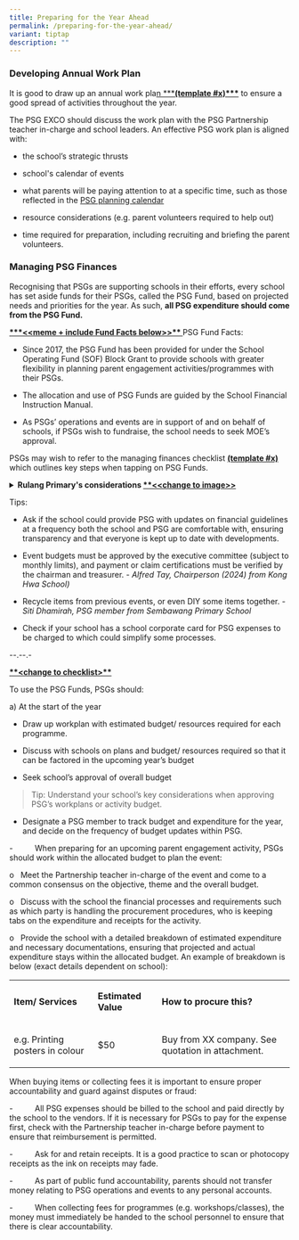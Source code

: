 ```yaml
---
title: Preparing for the Year Ahead
permalink: /preparing-for-the-year-ahead/
variant: tiptap
description: ""
---
```

<h3><strong>Developing Annual Work Plan</strong></h3>
<p>It is good to draw up an annual work pla<u>n ***</u><strong><u>(template #x)***</u></strong> to
ensure a good spread of activities throughout the year.</p>
<p>The PSG EXCO should discuss the work plan with the PSG Partnership teacher
in-charge and school leaders. An effective PSG work plan is aligned with:</p>
<ul data-tight="true" class="tight">
<li>
<p>the school’s strategic thrusts</p>
</li>
<li>
<p>school's calendar of events</p>
</li>
<li>
<p>what parents will be paying attention to at a specific time, such as those
reflected in the <a href="https://drive.google.com/file/d/1ymzhV-EsnxCTcWyUUFtowBhWR7h9AWfd/view" rel="noopener nofollow" target="_blank">PSG planning calendar</a>
</p>
</li>
<li>
<p>resource considerations (e.g. parent volunteers required to help out)</p>
</li>
<li>
<p>time required for preparation, including recruiting and briefing the parent
volunteers.</p>
</li>
</ul>
<h3><strong>Managing PSG Finances</strong></h3>
<p>Recognising that PSGs are supporting schools in their efforts, every school
has set aside funds for their PSGs, called the PSG Fund, based on projected
needs and priorities for the year. As such, <strong>all PSG expenditure should come from the PSG Fund.</strong>
</p>
<p><strong><u>***&lt;&lt;meme + include Fund Facts below&gt;&gt;** </u></strong>PSG
Fund Facts:</p>
<ul data-tight="true" class="tight">
<li>
<p>Since 2017, the PSG Fund has been provided for under the School Operating
Fund (SOF) Block Grant to provide schools with greater flexibility in planning
parent engagement activities/programmes with their PSGs.</p>
</li>
<li>
<p>The allocation and use of PSG Funds are guided by the School Financial
Instruction Manual.</p>
</li>
<li>
<p>As PSGs’ operations and events are in support of and on behalf of schools,
if PSGs wish to fundraise, the school needs to seek MOE’s approval.</p>
</li>
</ul>
<p>PSGs may wish to refer to the managing finances checklist <strong><u>(template #x)</u> </strong>which
outlines key steps when tapping on PSG Funds.</p>
<div data-type="detailGroup" class="isomer-accordion-group isomer-accordion isomer-accordion-white">
<details class="isomer-details">
<summary><strong>Rulang Primary's considerations <u>**&lt;&lt;change to image&gt;&gt;</u></strong>
</summary>
<div data-type="detailsContent" class="isomer-details-content">
<p></p>
<ol data-tight="true" class="tight">
<li>
<p>Alignment with school priorities:&nbsp;</p>
</li>
</ol>
<ul data-tight="true" class="tight">
<li>
<p>Supports school values&nbsp;</p>
</li>
<li>
<p>Contributes to educational goals&nbsp;</p>
</li>
<li>
<p>Benefits students directly&nbsp;</p>
</li>
</ul>
<ol start="2" data-tight="true" class="tight">
<li>
<p>Community and student development:&nbsp;</p>
</li>
</ol>
<ul data-tight="true" class="tight">
<li>
<p>Fosters sense of community&nbsp;</p>
</li>
</ul>
<p>Supports overall student growth</p>
<ol start="3" data-tight="true" class="tight">
<li>
<p>Budget management:&nbsp;</p>
</li>
</ol>
<ul data-tight="true" class="tight">
<li>
<p>Realistic and transparent budgeting&nbsp;</p>
</li>
<li>
<p>Clear justification for all expenses&nbsp;</p>
</li>
<li>
<p>Avoids undue financial burden on parents&nbsp;</p>
</li>
</ul>
<p>4. Compliance:&nbsp;</p>
<ul data-tight="true" class="tight">
<li>
<p>Adheres to school policies&nbsp;</p>
</li>
<li>
<p>Follows MOE guidelines&nbsp;</p>
</li>
</ul>
</div>
</details>
</div>
<p>Tips:</p>
<ul data-tight="true" class="tight">
<li>
<p>Ask if the school could provide PSG with updates on financial guidelines
at a frequency both the school and PSG are comfortable with, ensuring transparency
and that everyone is kept up to date with developments.</p>
</li>
<li>
<p>Event budgets must be approved by the executive committee (subject to
monthly limits), and payment or claim certifications must be verified by
the chairman and treasurer. <em>- Alfred Tay, Chairperson (2024) from Kong Hwa School)</em>
</p>
</li>
<li>
<p>Recycle items from previous events, or even DIY some items together. <em>- Siti Dhamirah, PSG member from Sembawang Primary School</em>
</p>
</li>
<li>
<p>Check if your school has a school corporate card for PSG expenses to be
charged to which could simplify some processes.</p>
</li>
</ul>
<p>--.--.-</p>
<p><strong><u>**&lt;change to checklist&gt;**</u></strong>
</p>
<p>To use the PSG Funds, PSGs should:</p>
<p>a) At the start of the year</p>
<ul data-tight="true" class="tight">
<li>
<p>Draw up workplan with estimated budget/ resources required for each programme.</p>
</li>
<li>
<p>Discuss with schools on plans and budget/ resources required so that it
can be factored in the upcoming year’s budget</p>
</li>
<li>
<p>Seek school’s approval of overall budget</p>
</li>
</ul>
<blockquote>
<p>Tip: Understand your school’s key considerations when approving PSG’s
workplans or activity budget.</p>
</blockquote>
<ul data-tight="true" class="tight">
<li>
<p>Designate a PSG member to track budget and expenditure for the year, and
decide on the frequency of budget updates within PSG.</p>
<p></p>
</li>
</ul>
<p>-&nbsp;&nbsp;&nbsp;&nbsp;&nbsp;&nbsp;&nbsp;&nbsp;&nbsp; When preparing
for an upcoming parent engagement activity, PSGs should work within the
allocated budget to plan the event:</p>
<p>o&nbsp;&nbsp; Meet the Partnership teacher in-charge of the event and
come to a common consensus on the objective, theme and the overall budget.</p>
<p>o&nbsp;&nbsp; Discuss with the school the financial processes and requirements
such as which party is handling the procurement procedures, who is keeping
tabs on the expenditure and receipts for the activity.</p>
<p>o&nbsp;&nbsp; Provide the school with a detailed breakdown of estimated
expenditure and necessary documentations, ensuring that projected and actual
expenditure stays within the allocated budget. An example of breakdown
is below (exact details dependent on school):</p>
<table style="minWidth: 75px">
<colgroup>
<col>
<col>
<col>
</colgroup>
<tbody>
<tr>
<td rowspan="1" colspan="1">
<p><strong>Item/ Services</strong>
</p>
</td>
<td rowspan="1" colspan="1">
<p><strong>Estimated Value</strong>
</p>
</td>
<td rowspan="1" colspan="1">
<p><strong>How to procure this?</strong>
</p>
</td>
</tr>
<tr>
<td rowspan="1" colspan="1">
<p>e.g. Printing posters in colour</p>
</td>
<td rowspan="1" colspan="1">
<p>$50</p>
</td>
<td rowspan="1" colspan="1">
<p>Buy from XX company. See quotation in attachment.</p>
</td>
</tr>
</tbody>
</table>
<p></p>
<p>When buying items or collecting fees it is important to ensure proper
accountability and guard against disputes or fraud:</p>
<p>-&nbsp;&nbsp;&nbsp;&nbsp;&nbsp;&nbsp;&nbsp;&nbsp;&nbsp; All PSG expenses
should be billed to the school and paid directly by the school to the vendors.
If it is necessary for PSGs to pay for the expense first, check with the
Partnership teacher in-charge before payment to ensure that reimbursement
is permitted.</p>
<p>-&nbsp;&nbsp;&nbsp;&nbsp;&nbsp;&nbsp;&nbsp;&nbsp;&nbsp; Ask for and retain
receipts. It is a good practice to scan or photocopy receipts as the ink
on receipts may fade.</p>
<p>-&nbsp;&nbsp;&nbsp;&nbsp;&nbsp;&nbsp;&nbsp;&nbsp;&nbsp; As part of public
fund accountability, parents should not transfer money relating to PSG
operations and events to any personal accounts.</p>
<p>-&nbsp;&nbsp;&nbsp;&nbsp;&nbsp;&nbsp;&nbsp;&nbsp;&nbsp; When collecting
fees for programmes (e.g. workshops/classes), the money must immediately
be handed to the school personnel to ensure that there is clear accountability.</p>